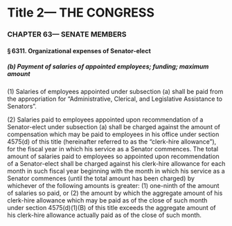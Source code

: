 
# Title 2— THE CONGRESS
### CHAPTER 63— SENATE MEMBERS
#### § 6311. Organizational expenses of Senator-elect
##### (b) Payment of salaries of appointed employees; funding; maximum amount

(1) Salaries of employees appointed under subsection (a) shall be paid from the appropriation for “Administrative, Clerical, and Legislative Assistance to Senators”.

(2) Salaries paid to employees appointed upon recommendation of a Senator-elect under subsection (a) shall be charged against the amount of compensation which may be paid to employees in his office under section 4575(d) of this title (hereinafter referred to as the “clerk-hire allowance”), for the fiscal year in which his service as a Senator commences. The total amount of salaries paid to employees so appointed upon recommendation of a Senator-elect shall be charged against his clerk-hire allowance for each month in such fiscal year beginning with the month in which his service as a Senator commences (until the total amount has been charged) by whichever of the following amounts is greater: (1) one-ninth of the amount of salaries so paid, or (2) the amount by which the aggregate amount of his clerk-hire allowance which may be paid as of the close of such month under section 4575(d)(1)(B) of this title exceeds the aggregate amount of his clerk-hire allowance actually paid as of the close of such month.
